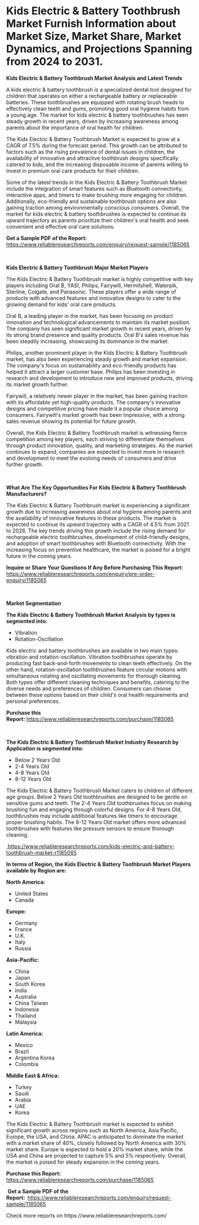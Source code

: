 <p><h1>Kids Electric & Battery Toothbrush Market Furnish Information about Market Size, Market Share, Market Dynamics, and Projections Spanning from 2024 to 2031.</h1></p><p><strong>Kids Electric & Battery Toothbrush Market Analysis and Latest Trends</strong></p>
<p><p>A kids electric & battery toothbrush is a specialized dental tool designed for children that operates on either a rechargeable battery or replaceable batteries. These toothbrushes are equipped with rotating brush heads to effectively clean teeth and gums, promoting good oral hygiene habits from a young age. The market for kids electric & battery toothbrushes has seen steady growth in recent years, driven by increasing awareness among parents about the importance of oral health for children.</p><p>The Kids Electric & Battery Toothbrush Market is expected to grow at a CAGR of 7.5% during the forecast period. This growth can be attributed to factors such as the rising prevalence of dental issues in children, the availability of innovative and attractive toothbrush designs specifically catered to kids, and the increasing disposable income of parents willing to invest in premium oral care products for their children.</p><p>Some of the latest trends in the Kids Electric & Battery Toothbrush Market include the integration of smart features such as Bluetooth connectivity, interactive apps, and timers to make brushing more engaging for children. Additionally, eco-friendly and sustainable toothbrush options are also gaining traction among environmentally conscious consumers. Overall, the market for kids electric & battery toothbrushes is expected to continue its upward trajectory as parents prioritize their children's oral health and seek convenient and effective oral care solutions.</p></p>
<p><strong>Get a Sample PDF of the Report:&nbsp;</strong> <a href="https://www.reliableresearchreports.com/enquiry/request-sample/1185065">https://www.reliableresearchreports.com/enquiry/request-sample/1185065</a></p>
<p>&nbsp;</p>
<p><strong>Kids Electric & Battery Toothbrush Major Market Players</strong></p>
<p><p>The Kids Electric & Battery Toothbrush market is highly competitive with key players including Oral B, YASI, Philips, Fairywill, Hermitshell, Waterpik, Sterline, Colgate, and Panasonic. These players offer a wide range of products with advanced features and innovative designs to cater to the growing demand for kids' oral care products.</p><p>Oral B, a leading player in the market, has been focusing on product innovation and technological advancements to maintain its market position. The company has seen significant market growth in recent years, driven by its strong brand presence and quality products. Oral B's sales revenue has been steadily increasing, showcasing its dominance in the market.</p><p>Philips, another prominent player in the Kids Electric & Battery Toothbrush market, has also been experiencing steady growth and market expansion. The company's focus on sustainability and eco-friendly products has helped it attract a larger customer base. Philips has been investing in research and development to introduce new and improved products, driving its market growth further.</p><p>Fairywill, a relatively newer player in the market, has been gaining traction with its affordable yet high-quality products. The company's innovative designs and competitive pricing have made it a popular choice among consumers. Fairywill's market growth has been impressive, with a strong sales revenue showing its potential for future growth.</p><p>Overall, the Kids Electric & Battery Toothbrush market is witnessing fierce competition among key players, each striving to differentiate themselves through product innovation, quality, and marketing strategies. As the market continues to expand, companies are expected to invest more in research and development to meet the evolving needs of consumers and drive further growth.</p></p>
<p>&nbsp;</p>
<p><strong>What Are The Key Opportunities For Kids Electric & Battery Toothbrush Manufacturers?</strong></p>
<p><p>The Kids Electric & Battery Toothbrush market is experiencing a significant growth due to increasing awareness about oral hygiene among parents and the availability of innovative features in these products. The market is expected to continue its upward trajectory with a CAGR of 4.5% from 2021 to 2026. The key trends driving this growth include the rising demand for rechargeable electric toothbrushes, development of child-friendly designs, and adoption of smart toothbrushes with Bluetooth connectivity. With the increasing focus on preventive healthcare, the market is poised for a bright future in the coming years.</p></p>
<p><strong>Inquire or Share Your Questions If Any Before Purchasing This Report:</strong> <a href="https://www.reliableresearchreports.com/enquiry/pre-order-enquiry/1185065">https://www.reliableresearchreports.com/enquiry/pre-order-enquiry/1185065</a></p>
<p>&nbsp;</p>
<p><strong>Market Segmentation</strong></p>
<p><strong>The Kids Electric & Battery Toothbrush Market Analysis by types is segmented into:</strong></p>
<p><ul><li>Vibration</li><li>Rotation-Oscillation</li></ul></p>
<p><p>Kids electric and battery toothbrushes are available in two main types: vibration and rotation-oscillation. Vibration toothbrushes operate by producing fast back-and-forth movements to clean teeth effectively. On the other hand, rotation-oscillation toothbrushes feature circular motions with simultaneous rotating and oscillating movements for thorough cleaning. Both types offer different cleaning techniques and benefits, catering to the diverse needs and preferences of children. Consumers can choose between these options based on their child's oral health requirements and personal preferences.</p></p>
<p><strong>Purchase this Report:&nbsp;</strong><a href="https://www.reliableresearchreports.com/purchase/1185065">https://www.reliableresearchreports.com/purchase/1185065</a></p>
<p>&nbsp;</p>
<p><strong>The Kids Electric & Battery Toothbrush Market Industry Research by Application is segmented into:</strong></p>
<p><ul><li>Below 2 Years Old</li><li>2-4 Years Old</li><li>4-8 Years Old</li><li>8-12 Years Old</li></ul></p>
<p><p>The Kids Electric & Battery Toothbrush Market caters to children of different age groups. Below 2 Years Old toothbrushes are designed to be gentle on sensitive gums and teeth. The 2-4 Years Old toothbrushes focus on making brushing fun and engaging through colorful designs. For 4-8 Years Old, toothbrushes may include additional features like timers to encourage proper brushing habits. The 8-12 Years Old market offers more advanced toothbrushes with features like pressure sensors to ensure thorough cleaning.</p></p>
<p><a href="https://www.reliableresearchreports.com/kids-electric-and-battery-toothbrush-market-r1185065">&nbsp;https://www.reliableresearchreports.com/kids-electric-and-battery-toothbrush-market-r1185065</a></p>
<p><strong>In terms of Region, the Kids Electric & Battery Toothbrush Market Players available by Region are:</strong></p>
<p>
    <p> <strong> North America: </strong>
        <ul>
            <li>United States</li>
            <li>Canada</li>
        </ul>
        </p> 
    <p> <strong> Europe: </strong>
        <ul>
            <li>Germany</li>
            <li>France</li>
            <li>U.K.</li>
            <li>Italy</li>
            <li>Russia</li>
        </ul>
        </p> 
    <p> <strong> Asia-Pacific: </strong>
        <ul>
            <li>China</li>
            <li>Japan</li>
            <li>South Korea</li>
            <li>India</li>
            <li>Australia</li>
            <li>China Taiwan</li>
            <li>Indonesia</li>
            <li>Thailand</li>
            <li>Malaysia</li>
        </ul>
        </p> 
    <p> <strong> Latin America: </strong>
        <ul>
            <li>Mexico</li>
            <li>Brazil</li>
            <li>Argentina Korea</li>
            <li>Colombia</li>
        </ul>
        </p> 
    <p> <strong> Middle East & Africa: </strong>
        <ul>
            <li>Turkey</li>
            <li>Saudi</li>
            <li>Arabia</li>
            <li>UAE</li>
            <li>Korea</li>
        </ul>
    </p>
    </p>
<p><p>The Kids Electric & Battery Toothbrush market is expected to exhibit significant growth across regions such as North America, Asia Pacific, Europe, the USA, and China. APAC is anticipated to dominate the market with a market share of 40%, closely followed by North America with 30% market share. Europe is expected to hold a 20% market share, while the USA and China are projected to capture 5% and 5% respectively. Overall, the market is poised for steady expansion in the coming years.</p></p>
<p><strong>Purchase this Report: </strong><a href="https://www.reliableresearchreports.com/purchase/1185065">https://www.reliableresearchreports.com/purchase/1185065</a></p>
<p>&nbsp;<strong>Get a Sample PDF of the Report:&nbsp;&nbsp;</strong><a href="https://www.reliableresearchreports.com/enquiry/request-sample/1185065">https://www.reliableresearchreports.com/enquiry/request-sample/1185065</a></p>
<p><strong></strong></p>
<p>Check more reports on https://www.reliableresearchreports.com/</p>